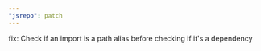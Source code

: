 ```yaml
---
"jsrepo": patch
---
```


fix: Check if an import is a path alias before checking if it's a dependency
  